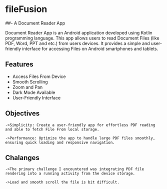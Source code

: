
# fileFusion 
##- A Document Reader App

Document Reader App is an Android application developed using Kotlin programming language. This app allows users to read Document Files (like PDF, Word, PPT and etc.)  from users devices. It provides a simple and user-friendly interface for accessing  Files on Android smartphones and tablets.
## Features

- Access Files From Device
- Smooth Scrolling
- Zoom and Pan
- Dark Mode Available
- User-Friendly Interface


## Objectives
    ->Simplicity: Create a user-friendly app for effortless PDF reading and able to fetch File From local storage.

    ->Performance: Optimize the app to handle large PDF files smoothly, ensuring quick loading and responsive navigation.
## Chalanges
    ->The primary challenge I encountered was integrating PDF file rendering into a running activity from the device storage.
    
    ->Load and smooth scroll the file is bit difficult.
